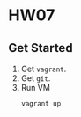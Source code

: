 # HW07

## Get Started

1. Get `vagrant`.
2. Get `git`.
3. Run VM
    ```bash
    vagrant up
    ```
